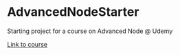 # AdvancedNodeStarter

Starting project for a course on Advanced Node @ Udemy

[Link to course](https://www.udemy.com/course/advanced-node-for-developers/)
